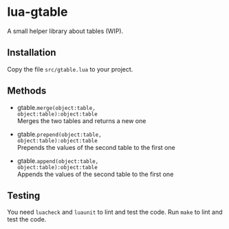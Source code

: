 # lua-gtable
A small helper library about tables (WIP).

## Installation
Copy the file `src/gtable.lua` to your project.

## Methods
* gtable.<code>merge(object:table, object:table):object:table</code><br />
Merges the two tables and returns a new one

* gtable.<code>prepend(object:table, object:table):object:table</code><br />
Prepends the values of the second table to the first one

* gtable.<code>append(object:table, object:table):object:table</code><br />
Appends the values of the second table to the first one

## Testing
You need `luacheck` and `luaunit` to lint and test the code.
Run `make` to lint and test the code.
